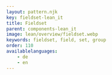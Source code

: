 ```yaml
---
layout: pattern.njk
key: fieldset-lean_it
title: Fieldset
parent: components-lean_it
image: lean/overview/fieldset.webp
keywords: fieldset, field, set, group
order: 110
availablelanguages: 
    - de
    - en
---
```


